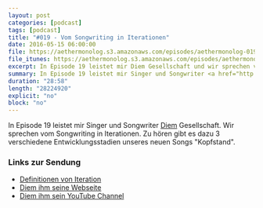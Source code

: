 ```yaml
---
layout: post
categories: [podcast]
tags: [podcast]
title: "#019 - Vom Songwriting in Iterationen"
date: 2016-05-15 06:00:00
file: https://aethermonolog.s3.amazonaws.com/episodes/aethermonolog-019.mp3
file_itunes: https://aethermonolog.s3.amazonaws.com/episodes/aethermonolog-019.m4a
excerpt: In Episode 19 leistet mir Diem Gesellschaft und wir sprechen vom Songwriting in Iterationen. Auf die Ohren gibt es dazu verschiedene Entwicklungsstadien unseres neuen Songs Kopfstand.
summary: In Episode 19 leistet mir Singer und Songwriter <a href="http://diem-musik.de/">Diem</a> Gesellschaft und wir sprechen vom Songwriting in Iterationen. Zu hören gibt es dazu verschiedene Entwicklungsstadien unseres neuen Songs Kopfstand. Mehr Infos und verschiedene Dinge findest du auf <a href="http://aethermonolog.de">aethermonolog.de</a>
duration: "28:58"
length: "28224920"
explicit: "no"
block: "no"
---
```


In Episode 19 leistet mir Singer und Songwriter [Diem](http://diem-musik.de/) Gesellschaft. Wir sprechen vom Songwriting in Iterationen. Zu hören gibt es dazu 3 verschiedene Entwicklungsstadien unseres neuen Songs "Kopfstand".

### Links zur Sendung

* [Definitionen von Iteration](https://de.wikipedia.org/wiki/Iteration)
* [Diem ihm seine Webseite](http://diem-musik.de)
* [Diem ihm sein YouTube Channel](https://www.youtube.com/channel/UCONYaNqDnjsfxIjkWgd_f8w)
